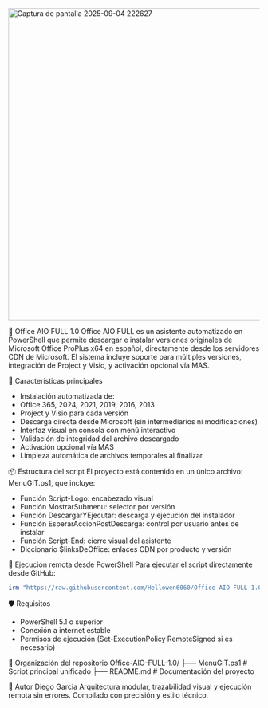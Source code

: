 <img width="1117" height="626" alt="Captura de pantalla 2025-09-04 222627" src="https://github.com/user-attachments/assets/ffed3000-c4cb-4438-a003-8bbd13e0b81f" />

🧩 Office AIO FULL 1.0
Office AIO FULL es un asistente automatizado en PowerShell que permite descargar e instalar versiones originales de Microsoft Office ProPlus x64 en español, directamente desde los servidores CDN de Microsoft. El sistema incluye soporte para múltiples versiones, integración de Project y Visio, y activación opcional vía MAS.

🚀 Características principales
- Instalación automatizada de:
- Office 365, 2024, 2021, 2019, 2016, 2013
- Project y Visio para cada versión
- Descarga directa desde Microsoft (sin intermediarios ni modificaciones)
- Interfaz visual en consola con menú interactivo
- Validación de integridad del archivo descargado
- Activación opcional vía MAS
- Limpieza automática de archivos temporales al finalizar

📦 Estructura del script
El proyecto está contenido en un único archivo: MenuGIT.ps1, que incluye:
- Función Script-Logo: encabezado visual
- Función MostrarSubmenu: selector por versión
- Función DescargarYEjecutar: descarga y ejecución del instalador
- Función EsperarAccionPostDescarga: control por usuario antes de instalar
- Función Script-End: cierre visual del asistente
- Diccionario $linksDeOffice: enlaces CDN por producto y versión

🧪 Ejecución remota desde PowerShell
Para ejecutar el script directamente desde GitHub:
```powershell
irm "https://raw.githubusercontent.com/Hellowen6060/Office-AIO-FULL-1.0/refs/heads/main/MenuGIT.ps1" | iex
```

🛡️ Requisitos
- PowerShell 5.1 o superior
- Conexión a internet estable
- Permisos de ejecución (Set-ExecutionPolicy RemoteSigned si es necesario)

📁 Organización del repositorio
Office-AIO-FULL-1.0/
├── MenuGIT.ps1          # Script principal unificado
├── README.md            # Documentación del proyecto

👤 Autor
Diego Garcia
Arquitectura modular, trazabilidad visual y ejecución remota sin errores.
Compilado con precisión y estilo técnico.
